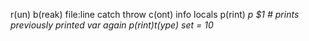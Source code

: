 r(un) <args>
b(reak) file:line
catch throw
c(ont)
info locals
p(rint) <var>
p $1 # prints previously printed var again
p(rint)t(ype) <var>
set <var> = 10

